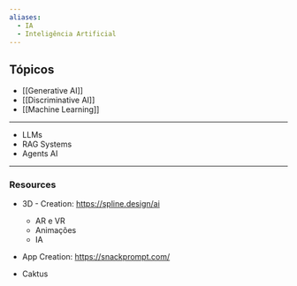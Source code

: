 ```yaml
---
aliases:
  - IA
  - Inteligência Artificial
---
```

## Tópicos

- [[Generative AI]]
- [[Discriminative AI]]
- [[Machine Learning]]

---
- LLMs
- RAG Systems
- Agents AI

---
### Resources

-  3D - Creation: https://spline.design/ai
	- AR e VR
	- Animações
	- IA

- App Creation: https://snackprompt.com/

- Caktus


